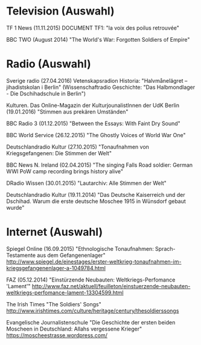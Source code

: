 # Television (Auswahl)

TF 1 News (11.11.2015) DOCUMENT TF1: "la voix des poilus retrouvée"

BBC TWO (August 2014) "The World's War: Forgotten Soldiers of Empire"

# Radio (Auswahl)

Sverige radio (27.04.2016) Vetenskapsradion Historia: "Halvmånelägret – jihadistskolan i Berlin" (Wissenschaftradio Geschichte: "Das Halbmondlager - Die Dschihadschule in Berlin")

Kulturen. Das Online-Magazin der KulturjounalistInnen der UdK Berlin (19.01.2016) "Stimmen aus prekären Umständen"

BBC Radio 3 (01.12.2015) "Between the Essays: With Faint Dry Sound"

BBC World Service (26.12.2015) "The Ghostly Voices of World War One"

Deutschlandradio Kultur (27.10.2015) "Tonaufnahmen von Kriegsgefangenen: Die Stimmen der Welt"

BBC News N. Ireland (02.04.2015) "The singing Falls Road soldier: German WWI PoW camp recording brings history alive"

DRadio Wissen (30.01.2015) "Lautarchiv: Alle Stimmen der Welt"

Deutschlandradio Kultur (19.11.2014) "Das Deutsche Kaiserreich und der Dschihad. Warum die erste deutsche Moschee 1915 in Wünsdorf gebaut wurde"

# Internet (Auswahl)

Spiegel Online (16.09.2015)  "Ethnologische Tonaufnahmen: Sprach-Testamente aus dem Gefangenenlager"
http://www.spiegel.de/einestages/erster-weltkrieg-tonaufnahmen-im-kriegsgefangenenlager-a-1049784.html

FAZ (05.12.2014) "Einstürzende Neubauten: Weltkriegs-Perfomance 'Lament'"
http://www.faz.net/aktuell/feuilleton/einstuerzende-neubauten-weltkriegs-perfomance-lament-13304599.html

The Irish Times "The Soldiers' Songs"
http://www.irishtimes.com/culture/heritage/century/thesoldierssongs

Evangelische Journalistenschule "Die Geschichte der ersten beiden Moscheen in Deutschland: Allahs vergessene Krieger"
https://moscheestrasse.wordpress.com/


